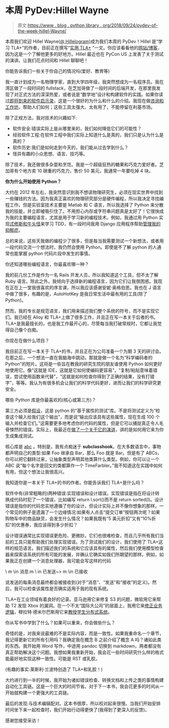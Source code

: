 # 本周 PyDev:Hillel Wayne

> 原文:[https://www . blog . python library . org/2018/09/24/pydev-of-the-week-hillel-Wayne/](https://www.blog.pythonlibrary.org/2018/09/24/pydev-of-the-week-hillel-wayne/)

本周我们欢迎 Hillel Wayne([@ Hillelogram](https://twitter.com/hillelogram))成为我们本周的 PyDev！Hillel 是“学习 TLA+”的作者，目前正在撰写“[实用 TLA+](https://amzn.to/2uIbWMb) ”一文。你应该看看他的[网站/博客](https://www.hillelwayne.com/post/)，因为这是一个了解他更多的好地方。Hillel 最近也在 PyCon US 上发表了关于测试的演讲。让我们花点时间和 Hillel 聊聊吧！

你能告诉我们一些关于你自己的情况吗(爱好、教育等)

我一直计划成为一名物理学家，直到大学四年级，我突然想成为一名程序员。我在湾区做了一段时间的 fullstack，在芝加哥做了一段时间的后端开发，在那里我发现了对正式方法的深深热爱，或者说是“数学地”设计和构建软件的实践。如果你读过[即将到来的软件启示录](https://www.theatlantic.com/technology/archive/2017/09/saving-the-world-from-code/540393/#Key%20Tasks)，这是一个很好的为什么和什么的介绍。我现在做[咨询和工作坊](https://www.hillelwayne.com/consulting/)，帮助人们如何；这些工具太强大、太有用了，不能停留在利基市场。

除了正规方法，我对技术的兴趣如下:

*   软件安全:错误实际上是从哪里来的，我们如何降低它们的可能性？
*   经验软件工程:在软件工程中我们实际上知道什么是真的，我们只是认为什么是真的？
*   软件历史:我们是如何走到今天的，我们能从过去学到什么？
*   怪异有趣的小众思想、语言、技巧等。

除了技术，我还做很多杂耍和烹饪。我是一个超级狂热的糖果和巧克力爱好者。芝加哥有个地方卖 10 磅重的巧克力，售价 50 美元，我通常一年要吃掉 4 块。

**你为什么开始使用 Python？**

大约在 2012 年左右，我突然意识到我不想读物理研究生，必须在现实世界中找到一些赚钱的方法。因为我真正喜欢的物理研究部分是硬件编程，所以我决定寻找编程工作。但是实验室技术主要是 Matlab 和 C 语言，所以我选择了 Python 来分散我的技能，并立即被吸引住了。不用担心内存或字符串问题真是太好了！它很快成为我的主要编程语言，尤其是用于学习新的编程技术。例如，我通过用 Python 实现[忒修斯和牛头怪](https://en.wikipedia.org/wiki/Theseus_and_the_Minotaur)来学习 TDD，有一段时间我用 Django 应用程序帮助[管理我的抑郁症](https://github.com/hwayne/safehouse)。

总的来说，这些天我做的编程少了很多，但是每当我需要测试一个新想法，或者用一段代码交流一个想法时，我仍然会使用 Python。即使是不了解 python 的人通常也能掌握 python 代码片段中发生的事情。

你还知道哪些编程语言，你最喜欢哪一种？

我的前几份工作是作为一名 Rails 开发人员，所以我知道这个工具，但不太了解 Ruby 语言。除此之外，我倾向于选择新的编程语言，因为它们让我很困惑。我现在正在上一堂我很喜欢的序言课，所以我应该感谢安妮·奥格伯恩。我也在 J 语言中做了很多，有趣的是，AutoHotKey 是我日常生活中最有用的工具(除了 Python)。

然而，我的专长是规范语言，我们用来描述我们整个系统的符号，而不是实现它们。我已经在 Alloy 和 TLA+上做了很多工作，并且正在写一本关于后者的书。TLA+是我最擅长的，也是我工作最开心的，尽管每当我打破常规时，它都让我觉得自己像个白痴。

你现在在做什么项目？

我目前正在写一本关于 TLA+的书，并且正在为公司准备一个为期 3 天的研讨会。在那之后，一个想法一直在我脑海中跳动，那就是做一个名为“科学编码者的 Python”的短片。这将是一些旨在教我的研究生院的朋友谁使用 Python 如何更好地使用它。像“这就是 IDE，这就是它如何使编码更容易”，“复制/粘贴意味着错误，尝试使用函数来代替”，“这就是如何检查你得到了正确的结果，没有打错字”，等等。我认为有很多机会让我们的科学代码更好，进而让我们的科学研究更安全。

哪些 Python 库是你最喜欢的(核心或第三方)？

第三方必须是[假设](https://github.com/HypothesisWorks/hypothesis/tree/master/hypothesis-python)，这是 python 的“基于属性的测试”库。不是将测试定义为“检查这个输入给我们这个输出”，而是说“输出应该具有这些属性，现在生成 100 个输入并检查它们。”这需要更多地考虑你的代码的属性，但是它可以捕捉真正令人毛骨悚然的错误。实际上，我最近在[做了一个关于它的演讲](https://www.hillelwayne.com/talks/beyond-unit-tests/)，讲的是如何用它来为你生成集成测试。

核心库是 [abc](https://docs.python.org/3/library/abc.html) 。特别是，我有点痴迷于 __subclasshook__。在大多数语言中，事物都声明自己的类型:如果 Foo 继承自 Bar，那么 Foo 就是 Bar。但是有了 ABCs，你可以把它翻转过来，让抽象类型声明其他类算什么类型。例如，你可以让一个 ABC 说“每个名字是回文的类都算作一个 TimeFarbler。”我不知道这在实践中如何有用，但这个想法让我很高兴。

我知道你是一本关于 TLA+的书的作者。你能告诉我们 TLA+是什么吗？

软件中有(非常粗略的)两种错误:实现错误和设计错误。实现错误是指在将设计转换成代码时犯了一个错误，比如编写 return l.sort()而不是 return sorted(l)。设计错误是指你的代码忠实地遵循了你的设计，但设计实际上并不像你想象的那样。一个常见的例子是遗漏了一个边缘情况:如果有人点击“提交订单”按钮两次呢？如果购物车中的商品缺货，会发生什么情况？如果我既有“5 美元折扣”又有“10%折扣”的优惠券，我应该得到多少折扣？

设计错误通常比实现错误更危险、更微妙。它们也很难检查，而且几乎所有我们当前的工具只能帮助我们处理实现错误。为了测试我们的设计，我们使用了 TLA+这样的规范语言。我们描述我们的系统和它应该具有的属性，然后我们使用模型检查器来探索该系统的所有可能的发展，并确认它确实如我们所期望的那样。例如，如果我正在创建一个消息处理器，我可能会写这样的代码

\ m \in 消息:m \ in 已发送~> m \in 已接收

说发送的每条消息最终都会被接收到(对于“消息”、“发送”和“接收”的定义)。然后，我可以检查该属性是否确实适用于我的现有系统。

TLA+在工业领域有着良好的记录。亚马逊用它来修复 S3 的问题，微软用它来帮助 T2 发现 Xbox 的漏洞。在一个不太“国际大公司”的层面上，我用它来[修正业务逻辑](https://www.youtube.com/watch?v=_9B__0S21y8)，穆拉特·德米尔巴斯用它来[教授学生分布式系统](http://muratbuffalo.blogspot.com/2014/08/using-tla-for-teaching-distributed.html)。

你从写书中学到了什么？如果可以重来，你会做些什么？

奇怪的是，对我来说最难的不是实际内容，而是一致性。如果我重命名一个章节，我记得更新它的所有引用吗？我确定我在概念 B 之前介绍了概念 A 吗？诸如此类的东西。我开始用 Word 写作，中途用 pandoc 切换到 markdown，两者都没有真正帮助解决这个问题。我想如果我重新开始，我会花一些时间研究什么样的格式能最好地实现这种一致性。可能是 RST 或乳胶。

(有趣的事实:莱斯利·兰波特创造了 TLA+和乳胶！)

大约进行到一半的时候，我开始为诸如错误检查、转换文档和上传之类的事情构建自动化工具链。这是一个巨大的时间节省。对于下一本书，我会花更多的时间从一开始就构建一个更强大的工具链。

最后的发现:与技术编辑配对。这本书很厚，所以校对起来很慢。当我们开始安排时间坐下来一起检查时，我们开始行动得更快了(我得到了更深入的反馈)。

感谢您接受采访！